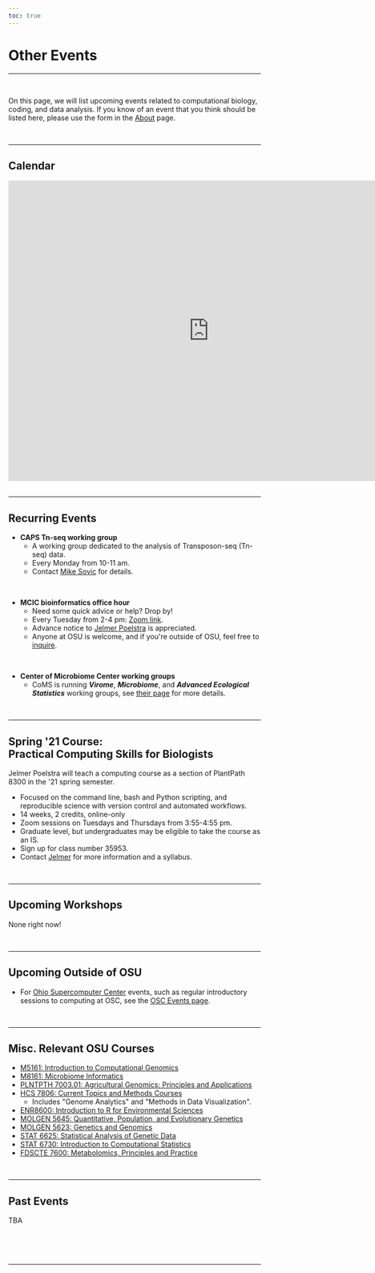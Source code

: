 ```yaml
---
toc: true
---
```


# Other Events

----
<br>

On this page, we will list upcoming events related to computational biology, coding, and data analysis. 
If you know of an event that you think should be listed here, please use the form in the [About](/about/) page.

<br>

----

## Calendar

<iframe src="https://calendar.google.com/calendar/embed?src=9ri5c3hf39o8kusvpqgtfig6t0%40group.calendar.google.com&ctz=America%2FNew_York" style="border: 0" width="800" height="600" frameborder="0" scrolling="no"></iframe>

<br>

<br>

----

## Recurring Events

- **CAPS Tn-seq working group**
  - A working group dedicated to the analysis of Transposon-seq (Tn-seq) data.
  - Every Monday from 10-11 am.
  - Contact [Mike Sovic](mailto:sovic.1@osu.edu) for details.

<br>

- **MCIC bioinformatics office hour**
  - Need some quick advice or help? Drop by!
  - Every Tuesday from 2-4 pm: [Zoom link](https://osu.zoom.us/j/96601785996?pwd=MVUxWWZjdGF6N3BSUGNDL3lmNWZlZz09).
  - Advance notice to [Jelmer Poelstra](mailto:poelstra.1@osu.edu) is appreciated.
  - Anyone at OSU is welcome, and if you're outside of OSU, feel free to [inquire](mailto:poelstra.1@osu.edu).
  
<br>

- **Center of Microbiome Center working groups**
  - CoMS is running **_Virome_**, **_Microbiome_**, and **_Advanced Ecological Statistics_**
    working groups, see [their page](https://u.osu.edu/coms/resources/workshops/) for more details.

<br>

----

## Spring '21 Course: <br> Practical Computing Skills for Biologists

Jelmer Poelstra will teach a computing course as a section of PlantPath 8300
in the '21 spring semester.

- Focused on the command line, bash and Python scripting,
  and reproducible science with version control and automated workflows.
- 14 weeks, 2 credits, online-only
- Zoom sessions on Tuesdays and Thursdays from 3:55-4:55 pm.
- Graduate level, but undergraduates may be eligible to take the course as an IS.
- Sign up for class number 35953.
- Contact [Jelmer](mailto:poelstra.1@osu.edu) for more information and a syllabus.


<br>

----

## Upcoming Workshops

None right now!

<br>

----

## Upcoming Outside of OSU

- For [Ohio Supercomputer Center](https://osc.edu) events, such as regular introductory sessions to computing at OSC, see the [OSC Events page](https://www.osc.edu/events).

<br>

----

## Misc. Relevant OSU Courses

- [M5161: Introduction to Computational Genomics](https://microbiology.osu.edu/m5161)
- [M8161: Microbiome Informatics](https://microbiology.osu.edu/M8161)
- [PLNTPTH 7003.01: Agricultural Genomics: Principles and Applications](https://plantpath.osu.edu/courses/plntpth-700301)
- [HCS 7806: Current Topics and Methods Courses](https://hcs.osu.edu/graduate/current-topics-and-methods-courses)
  - Includes "Genome Analytics" and "Methods in Data Visualization".
- [ENR8600: Introduction to R for Environmental Sciences](https://senr.osu.edu/courses/enr-8600)
- [MOLGEN 5645: Quantitative, Population, and Evolutionary Genetics](https://molgen.osu.edu/undergraduate-courses)
- [MOLGEN 5623: Genetics and Genomics](https://molgen.osu.edu/undergraduate-courses)
- [STAT 6625: Statistical Analysis of Genetic Data](https://stat.osu.edu/courses/stat/6625)
- [STAT 6730: Introduction to Computational Statistics](https://stat.osu.edu/courses/stat/6730)
- [FDSCTE 7600: Metabolomics, Principles and Practice](https://fst.osu.edu/courses/fdscte-7600)

<br>

----

## Past Events

TBA

<br/> <br/> <br/>

----
